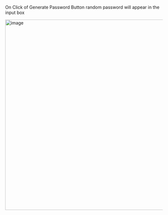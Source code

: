 On Click of Generate Password Button random password will appear in the input box

  <img width="608" alt="image" src="https://github.com/abhikumar18/Password_Gen_VanillaJS/assets/16397860/af711697-5d3a-406b-95d2-4d045be35ea3">
